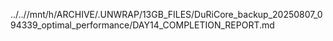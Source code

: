 ../..//mnt/h/ARCHIVE/.UNWRAP/13GB_FILES/DuRiCore_backup_20250807_094339_optimal_performance/DAY14_COMPLETION_REPORT.md